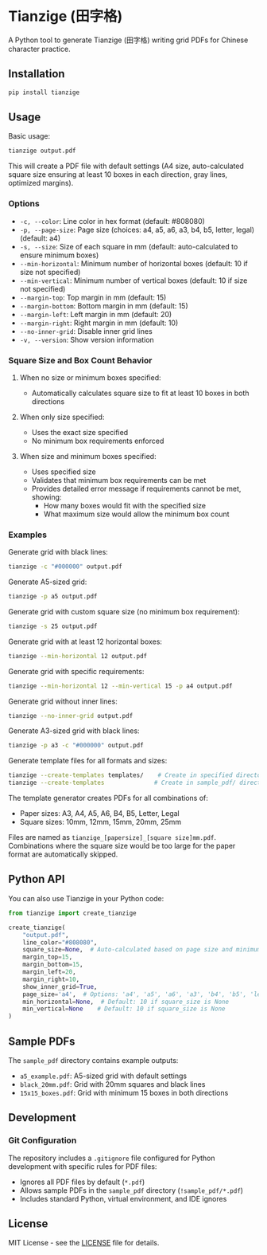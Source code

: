 # Tianzige (田字格)

A Python tool to generate Tianzige (田字格) writing grid PDFs for Chinese character practice.

## Installation

```bash
pip install tianzige
```

## Usage

Basic usage:
```bash
tianzige output.pdf
```

This will create a PDF file with default settings (A4 size, auto-calculated square size ensuring at least 10 boxes in each direction, gray lines, optimized margins).

### Options

- `-c, --color`: Line color in hex format (default: #808080)
- `-p, --page-size`: Page size (choices: a4, a5, a6, a3, b4, b5, letter, legal) (default: a4)
- `-s, --size`: Size of each square in mm (default: auto-calculated to ensure minimum boxes)
- `--min-horizontal`: Minimum number of horizontal boxes (default: 10 if size not specified)
- `--min-vertical`: Minimum number of vertical boxes (default: 10 if size not specified)
- `--margin-top`: Top margin in mm (default: 15)
- `--margin-bottom`: Bottom margin in mm (default: 15)
- `--margin-left`: Left margin in mm (default: 20)
- `--margin-right`: Right margin in mm (default: 10)
- `--no-inner-grid`: Disable inner grid lines
- `-v, --version`: Show version information

### Square Size and Box Count Behavior

1. When no size or minimum boxes specified:
   - Automatically calculates square size to fit at least 10 boxes in both directions

2. When only size specified:
   - Uses the exact size specified
   - No minimum box requirements enforced

3. When size and minimum boxes specified:
   - Uses specified size
   - Validates that minimum box requirements can be met
   - Provides detailed error message if requirements cannot be met, showing:
     * How many boxes would fit with the specified size
     * What maximum size would allow the minimum box count

### Examples

Generate grid with black lines:
```bash
tianzige -c "#000000" output.pdf
```

Generate A5-sized grid:
```bash
tianzige -p a5 output.pdf
```

Generate grid with custom square size (no minimum box requirement):
```bash
tianzige -s 25 output.pdf
```

Generate grid with at least 12 horizontal boxes:
```bash
tianzige --min-horizontal 12 output.pdf
```

Generate grid with specific requirements:
```bash
tianzige --min-horizontal 12 --min-vertical 15 -p a4 output.pdf
```

Generate grid without inner lines:
```bash
tianzige --no-inner-grid output.pdf
```

Generate A3-sized grid with black lines:
```bash
tianzige -p a3 -c "#000000" output.pdf
```

Generate template files for all formats and sizes:
```bash
tianzige --create-templates templates/    # Create in specified directory
tianzige --create-templates              # Create in sample_pdf/ directory
```

The template generator creates PDFs for all combinations of:
- Paper sizes: A3, A4, A5, A6, B4, B5, Letter, Legal
- Square sizes: 10mm, 12mm, 15mm, 20mm, 25mm

Files are named as `tianzige_[papersize]_[square size]mm.pdf`. Combinations where the square size would be too large for the paper format are automatically skipped.

## Python API

You can also use Tianzige in your Python code:

```python
from tianzige import create_tianzige

create_tianzige(
    "output.pdf",
    line_color="#808080",
    square_size=None,  # Auto-calculated based on page size and minimum boxes
    margin_top=15,
    margin_bottom=15,
    margin_left=20,
    margin_right=10,
    show_inner_grid=True,
    page_size='a4',  # Options: 'a4', 'a5', 'a6', 'a3', 'b4', 'b5', 'letter', 'legal'
    min_horizontal=None,  # Default: 10 if square_size is None
    min_vertical=None    # Default: 10 if square_size is None
)
```

## Sample PDFs

The `sample_pdf` directory contains example outputs:
- `a5_example.pdf`: A5-sized grid with default settings
- `black_20mm.pdf`: Grid with 20mm squares and black lines
- `15x15_boxes.pdf`: Grid with minimum 15 boxes in both directions

## Development

### Git Configuration

The repository includes a `.gitignore` file configured for Python development with specific rules for PDF files:
- Ignores all PDF files by default (`*.pdf`)
- Allows sample PDFs in the `sample_pdf` directory (`!sample_pdf/*.pdf`)
- Includes standard Python, virtual environment, and IDE ignores

## License

MIT License - see the [LICENSE](LICENSE) file for details.
